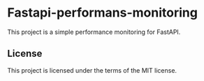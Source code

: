 # Fastapi-performans-monitoring

This project is a simple performance monitoring for FastAPI.

## License

This project is licensed under the terms of the MIT license.
